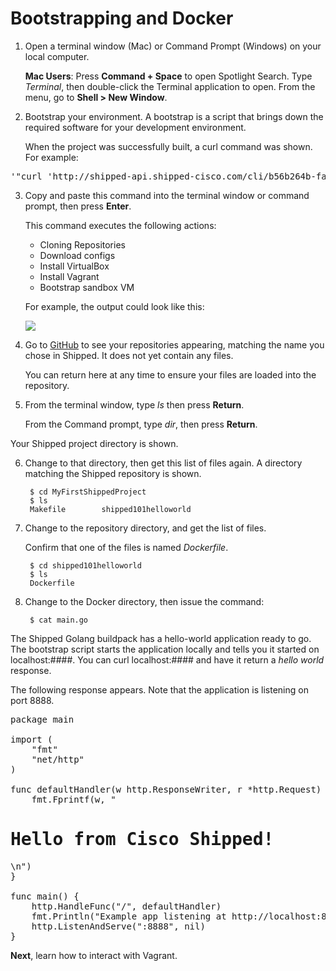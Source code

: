 #  Bootstrapping and Docker

1. Open a terminal window (Mac) or Command Prompt (Windows) on your local computer.

	**Mac Users**: Press **Command + Space** to open Spotlight Search. Type *Terminal*, then double-click the Terminal application to open. From the menu, go to **Shell > New Window**.

2. Bootstrap your environment. A bootstrap is a script that brings down the required software for your development environment.

	When the project was successfully built, a curl command was shown. For example:

<pre>'"curl 'http://shipped-api.shipped-cisco.com/cli/b56b264b-fa6d-11e4-953e-0242ac11000a/bootstrap?api_token=qIexsFzXzrlcztxcdJJFuyZHRCovgpVv' | bash"</pre>

3. Copy and paste this command into the terminal window or command prompt, then press **Enter**.

	This command executes the following actions:

	- 	Cloning Repositories
	- 	Download configs
	- 	Install VirtualBox
	- 	Install Vagrant
	- 	Bootstrap sandbox VM
	
	For example, the output could look like this:

	![](posts/files/shipped-quick-start/assets/bootstrapstarting.png)



4. Go to [GitHub](http://github) to see your repositories appearing, matching the name you chose in Shipped. It does not yet contain any files.

	You can return here at any time to ensure your files are loaded into the repository.

5. From the terminal window, type *ls* then press **Return**.

	From the Command prompt, type *dir*, then press **Return**.

Your Shipped project directory is shown.

6. Change to that directory, then get this list of files again. A directory matching the  Shipped repository is shown.

		$ cd MyFirstShippedProject
		$ ls
		Makefile		shipped101helloworld

7. Change to the repository directory, and get the list of files.

	Confirm that one of the files is named *Dockerfile*.

		$ cd shipped101helloworld
		$ ls
		Dockerfile

8. Change to the Docker directory, then issue the command:

		$ cat main.go


The Shipped Golang buildpack has a hello-world application ready to go. The bootstrap script  starts the application locally and tells you it started on localhost:####. You can curl localhost:#### and have it return a *hello world* response.

The following response appears. Note that the application is listening on port 8888.

<pre>
package main

import (
	"fmt"
	"net/http"
)

func defaultHandler(w http.ResponseWriter, r *http.Request) {
    fmt.Fprintf(w, "<h1>Hello from Cisco Shipped!</h1>\n")
}

func main() {
    http.HandleFunc("/", defaultHandler)
    fmt.Println("Example app listening at http://localhost:8888")
    http.ListenAndServe(":8888", nil)
}
</pre>


**Next**, learn how to interact with Vagrant.

